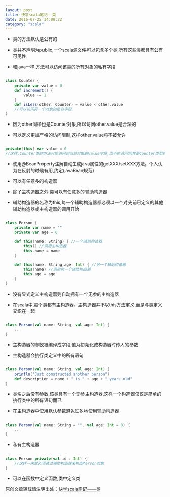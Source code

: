 ```yaml
---
layout: post
title: 快学scala笔记——类
date: 2016-07-25 14:08:22
category: "scala"
---
```


- 类的方法默认是公有的

- 类并不声明为public,一个scala源文件可以包含多个类,所有这些类都具有公有可见性

- 和java一样,方法可以访问该类的所有对象的私有字段

```scala

class Counter {
    private var value = 0
    def increment() {
        value += 1
    }
    def isLess(other: Counter) = value < other.value
    //可以访问另一个对象的私有字段
}

```
- 因为other同样也是Counter对象,所以访问other.value是合法的

- 可以定义更加严格的访问限制,这样other.value将不被允许

```scala

private[this] var value = 0
//这样,Counter类的方法只能访问到当前对象的value字段,而不能访问同样是Counter类型的其他对象的该字段

```

- 使用@BeanProperty注解自动生成java属性的getXXX/setXXX方法。个人认为在反射的时候有用,约定(javaBean规范)

- 可以有任意多的构造器

- 除了主构造器之外,类可以有任意多的辅助构造器

- 辅助构造器的名称为this,每一个辅助构造器都必须以一个对先前已定义的其他辅助构造器或主构造器的调用开始

```scala

class Person {
    private var name = ""
    private var age = 0

    def this(name: String) { //一个辅助构造器
        this() //调用主构造器
        this.name = name
    }

    def this(name: String,age: Int) { //另一个辅助构造器
        this(name) //调用前一个辅助构造器
        this.age = age
    }
}

```

- 没有显式定义主构造器则自动拥有一个无参的主构造器

- 在scala中,每个类都有主构造器。主构造器并不以this方法定义,而是与类定义交织在一起


```scala

class Person(val name: String, val age: Int) {
    ...
}

```

- 主构造器的参数被编译成字段,值为初始化成构造器时传入的参数

- 主构造器会执行类定义中的所有语句

```scala

class Person(val name: String, val age: Int) {
    println("Just constructed another person")
    def description = name + " is " + age + " years old"
}
```

- 类名之后没有参数,该类具有一个无参主构造器,这样一个构造器仅仅是简单的执行类中的所有语句而已

- 在主构造器中使用默认参数避免过多地使用辅助构造器

```scala

class Person(val name: String = "", val age: Int = 0) {
    ...
}
```

- 私有主构造器

```scala

class Person private(val id : Int) {
    //这样一来就必须通过辅助构造器来构造Person对象
}
```

- 可以在函数中定义函数,类中定义类


原创文章转载请注明出处：[快学scala笔记——类](http://9leg.com/scala/2016/07/25/scala-for-the-impatient-06.html)